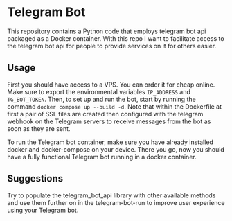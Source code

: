 # Telegram Bot
This repository contains a Python code that employs telegram bot api packaged as a Docker container. With this repo I want to facilitate access to the telegram bot api for people to provide services on it for others easier.

## Usage
First you should have access to a VPS. You can order it for cheap online. Make sure to export the environmental variables `IP_ADDRESS` and `TG_BOT_TOKEN`. Then, to set up and run the bot, start by running the command `docker compose up --build -d`. Note that within the Dockerfile at first a pair of SSL files are created then configured with the telegram webhook on the Telegram servers to receive messages from the bot as soon as they are sent.

To run the Telegram bot container, make sure you have already installed docker and docker-compose on your device. There you go, now you should have a fully functional Telegram bot running in a docker container.

## Suggestions
Try to populate the telegram_bot_api library with other available methods and use them further on in the telegram-bot-run to improve user experience using your Telegram bot.
